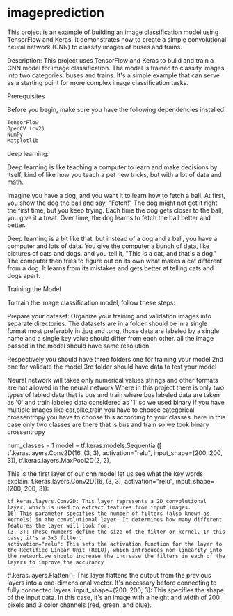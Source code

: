 # imageprediction
This project is an example of building an image classification model using TensorFlow and Keras. It demonstrates how to create a simple convolutional neural network (CNN) to classify images of buses and trains.

Description:
This project uses TensorFlow and Keras to build and train a CNN model for image classification. 
The model is trained to classify images into two categories: buses and trains. It's a simple example that can serve as a starting point for more complex image classification tasks.

Prerequisites

Before you begin, make sure you have the following dependencies installed:

    TensorFlow
    OpenCV (cv2)
    NumPy
    Matplotlib


deep learning:

Deep learning is like teaching a computer to learn and make decisions by itself, kind of like how you teach a pet new tricks, but with a lot of data and math.

Imagine you have a dog, and you want it to learn how to fetch a ball. At first, you show the dog the ball and say, "Fetch!" The dog might not get it right the first time, but you keep trying. 
Each time the dog gets closer to the ball, you give it a treat. Over time, the dog learns to fetch the ball better and better.

Deep learning is a bit like that, but instead of a dog and a ball, you have a computer and lots of data. You give the computer a bunch of data, like pictures of cats and dogs, and you tell it, "This is a cat, and that's a dog." 
The computer then tries to figure out on its own what makes a cat different from a dog. It learns from its mistakes and gets better at telling cats and dogs apart.



Training the Model

To train the image classification model, follow these steps:

Prepare your dataset: Organize your training and validation images into separate directories. 
The datasets are in a folder should be in a single format most preferably in .jpg and .png, those data are labeled by a single name and a single key value should differ from each other.
all the image passed in the model should have same resolution.

Respectively you should have three folders
one for training your model
2nd one for validate the model
3rd folder should have data to test your model

Neural network will takes only numerical values strings and other formats are not allowed in the neural network
Where in this project there is only two types of labled data that is bus and train where bus labeled data are taken as '0' and train labeled data considered as '1' so we used binary
if you have multiple images like car,bike,train you have to choose categorical crossentropy you have to choose this according to your classes.
here in this case only two classes are there that is bus and train so we took binary crossentropy

num_classes = 1
model = tf.keras.models.Sequential([
    tf.keras.layers.Conv2D(16, (3, 3), activation="relu", input_shape=(200, 200, 3)),
    tf.keras.layers.MaxPool2D(2, 2),

This is the first layer of our cnn model let us see what the key words explain.
f.keras.layers.Conv2D(16, (3, 3), activation="relu", input_shape=(200, 200, 3)):

    tf.keras.layers.Conv2D: This layer represents a 2D convolutional layer, which is used to extract features from input images.
    16: This parameter specifies the number of filters (also known as kernels) in the convolutional layer. It determines how many different features the layer will look for.
    (3, 3): These numbers define the size of the filter or kernel. In this case, it's a 3x3 filter.
    activation="relu": This sets the activation function for the layer to the Rectified Linear Unit (ReLU), which introduces non-linearity into the network.we should increase the increase the filters in each of the layers to improve the accurancy
    
    
 tf.keras.layers.Flatten(): This layer flattens the output from the previous layers into a one-dimensional vector. It's necessary before connecting to fully connected layers.   input_shape=(200, 200, 3): This specifies the shape of the input data. In this case, it's an image with a height and width of 200 pixels and 3 color channels (red, green, and blue).



